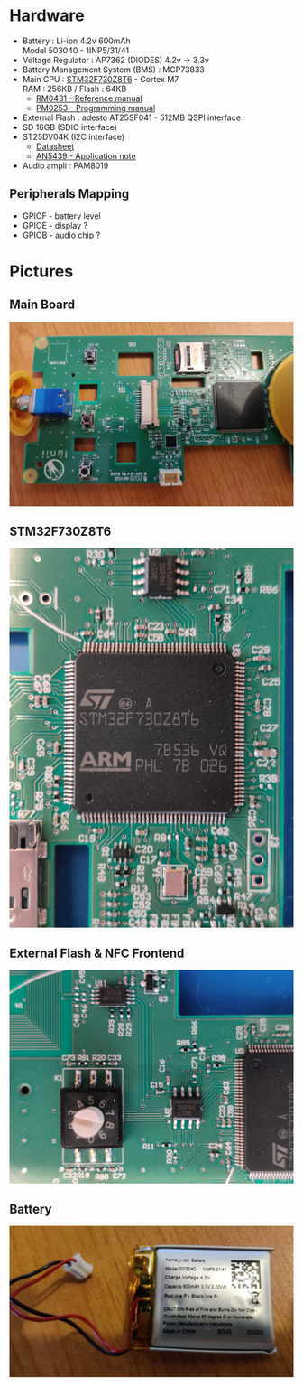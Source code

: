 
# Hardware

* Battery : Li-ion 4.2v 600mAh   
  Model 503040 - 1INP5/31/41
* Voltage Regulator : AP7362 (DIODES) 4.2v -> 3.3v
* Battery Management System (BMS) : MCP73833
* Main CPU : [STM32F730Z8T6](docs/stm32f730z8.pdf) - Cortex M7   
  RAM : 256KB / Flash : 64KB
    - [RM0431 - Reference manual](docs/rm0431-stm32f72xxx-and-stm32f73xxx-advanced-armbased-32bit-mcus-stmicroelectronics.pdf)
    -   [PM0253 - Programming manual](docs/pm0253-stm32f7-series-and-stm32h7-series-cortexm7-processor-programming-manual-stmicroelectronics.pdf)
* External Flash : adesto AT25SF041 - 512MB
  QSPI interface
* SD 16GB (SDIO interface)
* ST25DV04K (I2C interface)
  * [Datasheet](docs/st25dv04k.pdf)
  * [AN5439 - Application note](docs/an5439-augmented-ndef-with-st25dvi2c-series-dynamic-nfc-tags-stmicroelectronics.pdf)
* Audio ampli : PAM8019

## Peripherals Mapping
* GPIOF - battery level
* GPIOE - display ?
* GPIOB - audio chip ?


# Pictures

## Main Board
![Board](resources/pictures/Board.jpg)

## STM32F730Z8T6
![STM32](resources/pictures/STM32.jpg)

## External Flash & NFC Frontend
![ExtFlash_NFC](resources/pictures/ExtFlash_NFC.jpg)

## Battery
![Battery](resources/pictures/Battery.jpg)
